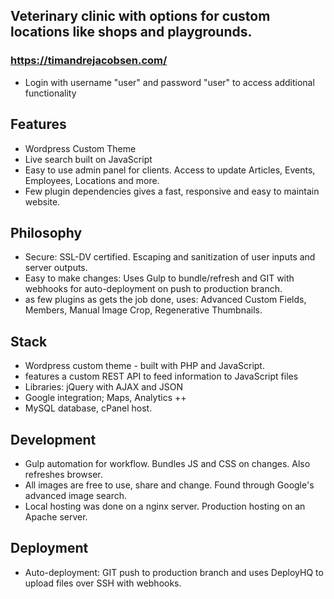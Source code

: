 ## Veterinary clinic with options for custom locations like shops and playgrounds.
### https://timandrejacobsen.com/

- Login with username "user" and password "user" to access additional functionality

## Features
- Wordpress Custom Theme
- Live search built on JavaScript
- Easy to use admin panel for clients. Access to update Articles, Events, Employees, Locations and more.
- Few plugin dependencies gives a fast, responsive and easy to maintain website.

## Philosophy
- Secure: SSL-DV certified. Escaping and sanitization of user inputs and server outputs.
- Easy to make changes: Uses Gulp to bundle/refresh and GIT with webhooks for auto-deployment on push to production branch.
- as few plugins as gets the job done, uses: Advanced Custom Fields, Members, Manual Image Crop, Regenerative Thumbnails.

## Stack
- Wordpress custom theme - built with PHP and JavaScript.
- features a custom REST API to feed information to JavaScript files
- Libraries: jQuery with AJAX and JSON
- Google integration; Maps, Analytics ++
- MySQL database, cPanel host.

## Development
- Gulp automation for workflow. Bundles JS and CSS on changes. Also refreshes browser.
- All images are free to use, share and change. Found through Google's advanced image search.
- Local hosting was done on a nginx server. Production hosting on an Apache server.

## Deployment
- Auto-deployment: GIT push to production branch and uses DeployHQ to upload files over SSH with webhooks.
